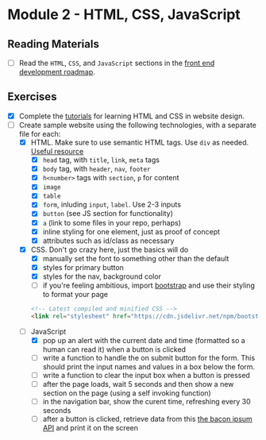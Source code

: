 # Module 2 - HTML, CSS, JavaScript

## Reading Materials

- [ ] Read the `HTML`, `CSS`, and `JavaScript` sections in the [front end development roadmap](https://roadmap.sh/frontend).


## Exercises

- [x]  Complete the [tutorials](https://www.internetingishard.com/html-and-css/) for learning HTML and CSS in website design.
- [ ] Create sample website using the following technologies, with a separate file for each:
  - [x] HTML. Make sure to use semantic HTML tags. Use `div` as needed. [Useful resource](https://html5example.com/)
    - [x] `head` tag, with `title`, `link`, `meta` tags
    - [x] `body` tag, with `header`, `nav`, `footer`
    - [x] `h<number>` tags with `section`, `p` for content
    - [x] `image`
    - [x] `table`
    - [x] `form`, inluding `input`, `label`. Use 2-3 inputs
    - [x] `button` (see JS section for functionality)
    - [x] `a` (link to some files in your repo, perhaps)
    - [x] inline styling for one element, just as proof of concept
    - [x] attributes such as id/class as necessary
  - [x] CSS. Don't go crazy here, just the basics will do
    - [x] manually set the font to something other than the default
    - [x] styles for primary button
    - [x] styles for the nav, background color
    - [ ] if you're feeling ambitious, import [bootstrap](https://getbootstrap.com/docs/3.3/getting-started/#download-cdn) and use their styling to format your page
    ```html
    <!-- Latest compiled and minified CSS -->
    <link rel="stylesheet" href="https://cdn.jsdelivr.net/npm/bootstrap@3.3.7/dist/css/bootstrap.min.css" integrity="sha384-BVYiiSIFeK1dGmJRAkycuHAHRg32OmUcww7on3RYdg4Va+PmSTsz/K68vbdEjh4u" crossorigin="anonymous">
    ```
  - [ ] JavaScript
    - [x] pop up an alert with the current date and time (formatted so a human can read it) when a button is clicked
    - [ ] write a function to handle the on submit button for the form. This should print the input names and values in a box below the form.
    - [ ] write a function to clear the input box when a button is pressed
    - [ ] after the page loads, wait 5 seconds and then show a new section on the page (using a self invoking function)
    - [ ] in the navigation bar, show the curent time, refreshing every 30 seconds
    - [ ] after a button is clicked, retrieve data from this [the bacon ipsum API](https://baconipsum.com/json-api/) and print it on the screen
